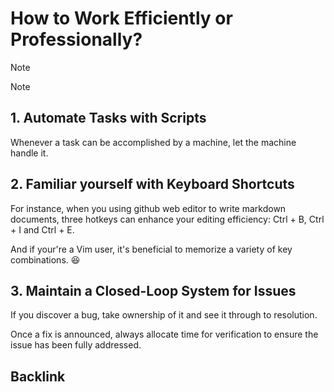 # How to Work Efficiently or Professionally?

> [!NOTE]
> Note

## 1. Automate Tasks with Scripts

Whenever a task can be accomplished by a machine, let the machine handle it.

## 2. Familiar yourself with Keyboard Shortcuts

For instance, when you using github web editor to write markdown documents, three hotkeys can enhance your editing efficiency: Ctrl + B, Ctrl + I and Ctrl + E.

And if your're a Vim user, it's beneficial to memorize a variety of key combinations. 😆

## 3. Maintain a Closed-Loop System for Issues

If you discover a bug, take ownership of it and see it through to resolution.

Once a fix is announced, always allocate time for verification to ensure the issue has been fully addressed.

## Backlink

